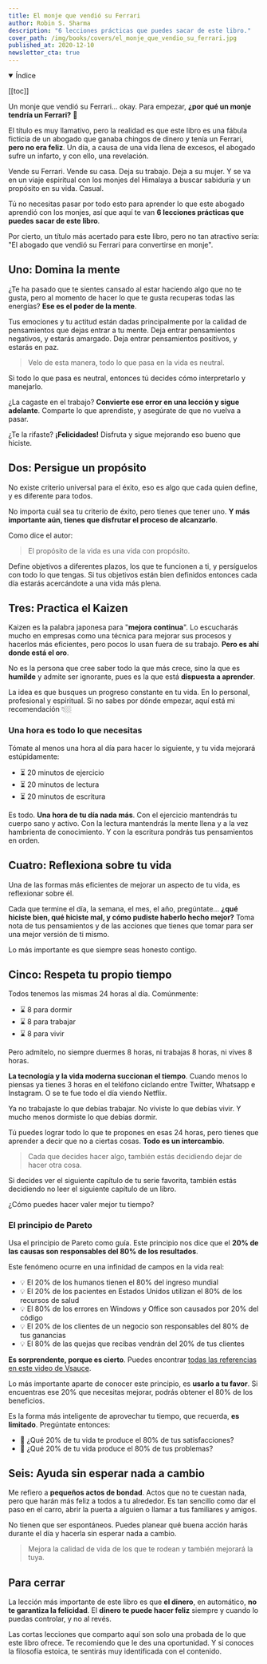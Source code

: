 ```yaml
---
title: El monje que vendió su Ferrari
author: Robin S. Sharma
description: "6 lecciones prácticas que puedes sacar de este libro."
cover_path: /img/books/covers/el_monje_que_vendio_su_ferrari.jpg
published_at: 2020-12-10
newsletter_cta: true
---
```


<details open>
  <summary>
    Índice
  </summary>

  [[toc]]

</details>

Un monje que vendió su Ferrari... okay. Para empezar, **¿por qué un monje tendría un Ferrari?** 🧐

El título es muy llamativo, pero la realidad es que este libro es una fábula ficticia de un abogado que ganaba chingos de dinero y tenía un Ferrari, **pero no era feliz**. Un día, a causa de una vida llena de excesos, el abogado sufre un infarto, y con ello, una revelación. 

Vende su Ferrari. Vende su casa. Deja su trabajo. Deja a su mujer. Y se va en un viaje espiritual con los monjes del Himalaya a buscar sabiduría y un propósito en su vida. Casual.

Tú no necesitas pasar por todo esto para aprender lo que este abogado aprendió con los monjes, así que aquí te van **6 lecciones prácticas que puedes sacar de este libro**.

Por cierto, un título más acertado para este libro, pero no tan atractivo sería: "El abogado que vendió su Ferrari para convertirse en monje".

## Uno: Domina la mente

¿Te ha pasado que te sientes cansado al estar haciendo algo que no te gusta, pero al momento de hacer lo que te gusta recuperas todas las energías? **Ese es el poder de la mente**.

Tus emociones y tu actitud están dadas principalmente por la calidad de pensamientos que dejas entrar a tu mente. Deja entrar pensamientos negativos, y estarás amargado. Deja entrar pensamientos positivos, y estarás en paz.

> Velo de esta manera, todo lo que pasa en la vida es neutral.

Si todo lo que pasa es neutral, entonces tú decides cómo interpretarlo y manejarlo. 

¿La cagaste en el trabajo? **Convierte ese error en una lección y sigue adelante**. Comparte lo que aprendiste, y asegúrate de que no vuelva a pasar.

¿Te la rifaste? **¡Felicidades!** Disfruta y sigue mejorando eso bueno que hiciste.

## Dos: Persigue un propósito

No existe criterio universal para el éxito, eso es algo que cada quien define, y es diferente para todos. 

No importa cuál sea tu criterio de éxito, pero tienes que tener uno. **Y más importante aún, tienes que disfrutar el proceso de alcanzarlo**.

Como dice el autor:

> El propósito de la vida es una vida con propósito.

Define objetivos a diferentes plazos, los que te funcionen a ti, y persíguelos con todo lo que tengas. Si tus objetivos están bien definidos entonces cada día estarás acercándote a una vida más plena.

## Tres: Practica el Kaizen

Kaizen es la palabra japonesa para "**mejora continua**". Lo escucharás mucho en empresas como una técnica para mejorar sus procesos y hacerlos más eficientes, pero pocos lo usan fuera de su trabajo. **Pero es ahí donde está el oro**.

No es la persona que cree saber todo la que más crece, sino la que es **humilde** y admite ser ignorante, pues es la que está **dispuesta a aprender**. 

La idea es que busques un progreso constante en tu vida. En lo personal, profesional y espiritual. Si no sabes por dónde empezar, aquí está mi recomendación 👇🏼

### Una hora es todo lo que necesitas

Tómate al menos una hora al día para hacer lo siguiente, y tu vida mejorará estúpidamente:
- ⏳ 20 minutos de ejercicio
- ⏳ 20 minutos de lectura
- ⏳ 20 minutos de escritura

Es todo. **Una hora de tu día nada más**. Con el ejercicio mantendrás tu cuerpo sano y activo. Con la lectura mantendrás la mente llena y a la vez hambrienta de conocimiento. Y con la escritura pondrás tus pensamientos en orden.

## Cuatro: Reflexiona sobre tu vida

Una de las formas más eficientes de mejorar un aspecto de tu vida, es reflexionar sobre él.

Cada que termine el día, la semana, el mes, el año, pregúntate... **¿qué hiciste bien, qué hiciste mal, y cómo pudiste haberlo hecho mejor?** Toma nota de tus pensamientos y de las acciones que tienes que tomar para ser una mejor versión de ti mismo.

Lo más importante es que siempre seas honesto contigo.

## Cinco: Respeta tu propio tiempo

Todos tenemos las mismas 24 horas al día. Comúnmente:
- ⌛️ 8 para dormir
- ⌛️ 8 para trabajar
- ⌛️ 8 para vivir

Pero admítelo, no siempre duermes 8 horas, ni trabajas 8 horas, ni vives 8 horas.

**La tecnología y la vida moderna succionan el tiempo**. Cuando menos lo piensas ya tienes 3 horas en el teléfono ciclando entre Twitter, Whatsapp e Instagram. O se te fue todo el día viendo Netflix.

Ya no trabajaste lo que debías trabajar. No viviste lo que debías vivir. Y mucho menos dormiste lo que debías dormir.

Tú puedes lograr todo lo que te propones en esas 24 horas, pero tienes que aprender a decir que no a ciertas cosas. **Todo es un intercambio**. 

> Cada que decides hacer algo, también estás decidiendo dejar de hacer otra cosa.

Si decides ver el siguiente capítulo de tu serie favorita, también estás decidiendo no leer el siguiente capítulo de un libro.

¿Cómo puedes hacer valer mejor tu tiempo?

### El principio de Pareto

Usa el principio de Pareto como guía. Este principio nos dice que el **20% de las causas son responsables del 80% de los resultados**.

Este fenómeno ocurre en una infinidad de campos en la vida real:
- 💡 El 20% de los humanos tienen el 80% del ingreso mundial
- 💡 El 20% de los pacientes en Estados Unidos utilizan el 80% de los recursos de salud
- 💡 El 80% de los errores en Windows y Office son causados por 20% del código
- 💡 El 20% de los clientes de un negocio son responsables del 80% de tus ganancias
- 💡 El 80% de las quejas que recibas vendrán del 20% de tus clientes

**Es sorprendente, porque es cierto**. Puedes encontrar [todas las referencias en este video de Vsauce](https://www.youtube.com/watch?v=fCn8zs912OE).

Lo más importante aparte de conocer este principio, es **usarlo a tu favor**. Si encuentras ese 20% que necesitas mejorar, podrás obtener el 80% de los beneficios.

Es la forma más inteligente de aprovechar tu tiempo, que recuerda, **es limitado**. Pregúntate entonces:

- 🤔 ¿Qué 20% de tu vida te produce el 80% de tus satisfacciones?
- 🤔 ¿Qué 20% de tu vida produce el 80% de tus problemas?

## Seis: Ayuda sin esperar nada a cambio

Me refiero a **pequeños actos de bondad**. Actos que no te cuestan nada, pero que harán más feliz a todos a tu alrededor. Es tan sencillo como dar el paso en el carro, abrir la puerta a alguien o llamar a tus familiares y amigos.

No tienen que ser espontáneos. Puedes planear qué buena acción harás durante el día y hacerla sin esperar nada a cambio.

> Mejora la calidad de vida de los que te rodean y también mejorará la tuya.

## Para cerrar

La lección más importante de este libro es que **el dinero**, en automático, **no te garantiza la felicidad**. El **dinero te puede hacer feliz** siempre y cuando lo puedas controlar, y no al revés.

Las cortas lecciones que comparto aquí son solo una probada de lo que este libro ofrece. Te recomiendo que le des una oportunidad. Y si conoces la filosofía estoica, te sentirás muy identificada con el contenido.